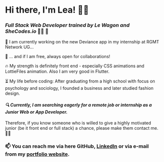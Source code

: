 # Hi there, I'm Lea! 👋👾
### *Full Stack Web Developer trained by Le Wagon and SheCodes.io* 👩‍💻 🎉

🔭 I am currently working on the new Deviance app in my internship at RGMT Network UG...

👯 ... and if I am free, always open for collaborations!

🔥 My strength is definitely front end - especially CSS animations and LottieFiles animation. Also I am very good in Flutter.

⏳ My life before coding: After graduating from a high school with focus on psychology and sociology, I founded a business and later studied fashion design.

#### *🔍 Currently, I am searching eagerly for a remote job or internship as a Junior Web or App Developer.*

Therefore, if you know someone who is willed to give a highly motivated junior (be it front end or full stack) a chance, please make them contact me. 🤙😎

### 📫 You can reach me via here GitHub, [LinkedIn](https://www.linkedin.com/in/lea-schumacher/) or via e-mail from my [portfolio website](https://crafted-codes.netlify.app/).

<!--
**craftedcodes/craftedcodes** is a ✨ _special_ ✨ repository because its `README.md` (this file) appears on your GitHub profile.

Here are some ideas to get you started:

- 🔭 I’m currently working on ...
- 🌱 I’m currently learning ...
- 👯 I’m looking to collaborate on ...
- 🤔 I’m looking for help with ...
- 💬 Ask me about ...
- 📫 How to reach me: ...
- 😄 Pronouns: ...
- ⚡ Fun fact: ...
-->
